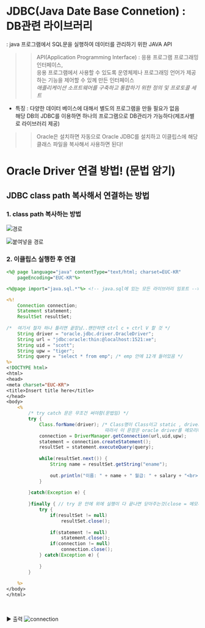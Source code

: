 # JDBC(Java Date Base Connetion) : DB관련 라이브러리 
: java 프로그램에서 SQL문을 실행하여 데이터를 관리하기 위한 JAVA API
>> API(Application Programming Interface) : 응용 프로그램 프로그래밍 인터페이스, 
<br> 응용 프로그램에서 사용할 수 있도록 운영체제나 프로그래밍 언어가 제공하는 기능을 제어할 수 있께 만든 인터페이스
<br>*애플리케이션 소프트웨어를 구축하고 통합하기 위한 정의 및 프로토콜 세트*

- 특징 : 다양한 데이터 베이스에 대해서 별도의 프로그램을 만들 필요가 없음 <br>
        해당 DB의 JDBC를 이용하면 하나의 프로그램으로 DB관리가 가능하다(제조사별로 라이브러리 제공)
>> Oracle은 설치하면 자동으로 Oracle JDBC를 설치하고 이클립스에 해당 클래스 파일을 복사해서 사용하면 된다!


# Oracle Driver 연결 방법! (문법 암기)
## JDBC class path 복사해서 연결하는 방법 
### 1. class path 복사하는 방법

![경로](https://user-images.githubusercontent.com/74290204/103858325-754e2100-50fb-11eb-99c5-4929ab3af5e5.PNG)

![붙여넣을 경로](https://user-images.githubusercontent.com/74290204/103858332-78491180-50fb-11eb-81f5-0283942a0c8d.PNG)

### 2. 이클립스 실행한 후 연결 
```jsp
<%@ page language="java" contentType="text/html; charset=EUC-KR"
    pageEncoding="EUC-KR"%>

<%@page import="java.sql.*"%> <!-- java.sql에 있는 모든 라이브러리 임포트 -->

<%! 
	Connection connection;
	Statement statement;
	ResultSet resultSet;
	
/* 	여기서 철자 하나 틀리면 끝장남..왠만하면 ctrl c + ctrl V 할 것 */ 
	String driver = "oracle.jdbc.driver.OracleDriver";
	String url = "jdbc:oracle:thin:@localhost:1521:xe";
	String uid = "scott";
	String upw = "tiger";
	String query = "select * from emp"; /* emp 안에 12개 들어있음 */
%>
<!DOCTYPE html>
<html>
<head>
<meta charset="EUC-KR">
<title>Insert title here</title>
</head>
<body>
	<%
		/* try catch 문은 무조건 써야함(문법임) */
		try {
			Class.forName(driver); /* Class명이 Class이고 static , driver 는 위에 oracle 드라이버 
									따라서 이 문장은 oracle driver를 메모리에 올린다는 뜻 */
			connection = DriverManager.getConnection(url,uid,upw);
			statement = connection.createStatement();
			resultSet = statement.executeQuery(query);
			
			while(resultSet.next()) {
				String name = resultSet.getString("ename");
				
				out.println("이름: " + name + " 월급: " + salary + "<br>");
			}
			
		}catch(Exception e) {
			
		}finally { // try 문 안에 위에 실행이 다 끝나면 닫아주는것(close = 메모리 해제해라) → 안하면 에러날수있음
			try {
				if(resultSet != null) 
					resultSet.close();
				
				if(statement != null) 
					statement.close();
				if(connection != null)
					connection.close();
			} catch(Exception e) {
				
			}
		}
	
	%>
</body>
</html> 
```
<br>

▶ 출력
![connection](https://user-images.githubusercontent.com/74290204/103859693-d37c0380-50fd-11eb-80a6-9bc315bb176d.PNG)
